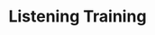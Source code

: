 ---
layout: page
title: Listening Training
sections:
  - type: "single"
    title: "listening-training-intro"
  - type: "single"
    title: "listening-training-authetic-connection"
  - type: "double"
    title: "listening-training-benefits"
  - type: "single"
    title: "apply"
---